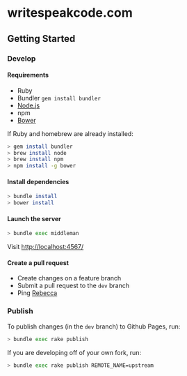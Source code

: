 # writespeakcode.com

## Getting Started

### Develop

#### Requirements

- Ruby
- Bundler `gem install bundler`
- [Node.js](http://nodejs.org/)
- npm
- [Bower](http://bower.io/)

If Ruby and homebrew are already installed:

```bash
> gem install bundler
> brew install node
> brew install npm
> npm install -g bower
```

#### Install dependencies
```bash
> bundle install
> bower install
```

#### Launch the server
```bash
> bundle exec middleman
```

Visit [http://localhost:4567/](http://localhost:4567/)

#### Create a pull request

- Create changes on a feature branch
- Submit a pull request to the `dev` branch
- Ping [Rebecca](@rmw)

### Publish

To publish changes (in the `dev` branch) to Github Pages, run:

```bash
> bundle exec rake publish
```

If you are developing off of your own fork, run:

```bash
> bundle exec rake publish REMOTE_NAME=upstream
```
